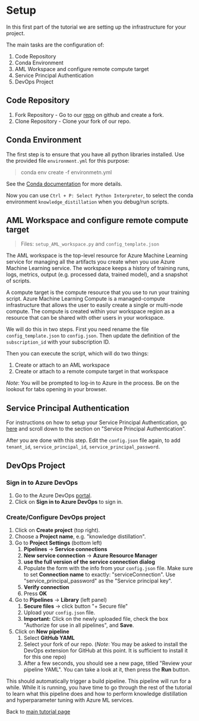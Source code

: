# Setup

In this first part of the tutorial we are setting up the infrastructure for your project.

The main tasks are the configuration of:
1. Code Repository
1. Conda Environment
1. AML Workspace and configure remote compute target
1. Service Principal Authentication
1. DevOps Project

## Code Repository

1. Fork Repository - Go to our [repo](https://github.com/wmpauli/knowledge_distillation.git) on github and create a fork.
1. Clone Repository - Clone your fork of our repo.


## Conda Environment

The first step is to ensure that you have all python libraries installed.  Use the provided file `environment.yml` for this purpose:

> conda env create -f environmetn.yml

See the [Conda documentation](https://conda.io/projects/conda/en/latest/user-guide/tasks/manage-environments.html) for more details.

Now you can use `Ctrl + P: Select Python Interpreter`, to select the conda environment `knowledge_distillation` when you debug/run scripts.


## AML Workspace and configure remote compute target

> Files: `setup_AML_workspace.py` and `config_template.json`

The AML workspace is the top-level resource for Azure Machine Learning service for managing all the artifacts you create when you use Azure Machine Learning service.  The workspace keeps a history of training runs, logs, metrics, output (e.g. processed data, trained model), and a snapshot of scripts.

A compute target is the compute resource that you use to run your training script.  Azure Machine Learning Compute is a managed-compute infrastructure that allows the user to easily create a single or multi-node compute.  The compute is created within your workspace region as a resource that can be shared with other users in your workspace.

We will do this in two steps.  First you need rename the file `config_template.json` to `config.json`.  Then update the definition of the `subscription_id` with your subscription ID.

Then you can execute the script, which will do two things:
1. Create or attach to an AML workspace
1. Create or attach to a remote compute target in that workspace

*Note*: You will be prompted to log-in to Azure in the process. Be on the lookout for tabs opening in your browser.


## Service Principal Authentication

For instructions on how to setup your Service Principal Authentication, go [here](https://github.com/Azure/MachineLearningNotebooks/blob/master/how-to-use-azureml/manage-azureml-service/authentication-in-azureml/authentication-in-azure-ml.ipynb) and scroll down to the section on "Service Principal Authentication".

After you are done with this step.  Edit the `config.json` file again, to add `tenant_id`, `service_principal_id`, `service_principal_password`.

## DevOps Project

### Sign in to Azure DevOps

1. Go to the Azure DevOps [portal](https://dev.azure.com).
1. Click on **Sign in to Azure DevOps** to sign in.

### Create/Configure DevOps project

1. Click on **Create project** (top right).
1. Choose a **Project name**, e.g. "knowledge distillation".
1. Go to **Project Settings** (bottom left)
    1. **Pipelines** -> **Service connections**
    1. **New service connection** -> **Azure Resource Manager**
    1. **use the full version of the service connection dialog**
    1. Populate the form with the info from your `config.json` file. Make sure to set **Connection name** to exactly: "serviceConnection". Use "service_principal_password" as the "Service principal key".
    1. **Verify connection**
    1. Press **OK**
1. Go to **Pipelines** -> **Library** (left panel)
    1. **Secure files** -> click button "+ Secure file"
    1. Upload your `config.json` file.
    1. **Important:** Click on the newly uploaded file, check the box "Authorize for use in all pipelines", and **Save**.
1. Click on **New pipeline**
    1. Select **GitHub YAML**
    1. Select your fork of our repo. (*Note*: You may be asked to install the DevOps extension for GitHub at this point. It is sufficient to install it for this one repo)
    1. After a few seconds, you should see a new page, titled "Review your pipeline YAML". You can take a look at it, then press the **Run** button.

This should automatically trigger a build pipeline.  This pipeline will run for a while.  While it is running, you have time to go through the rest of the tutorial to learn what this pipeline does and how to perform knowledge distillation and hyperparameter tuning with Azure ML services.

Back to [main tutorial page](./tutorial.md)







